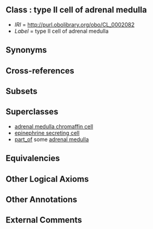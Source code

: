 
## Class : type II cell of adrenal medulla

 * *IRI* = http://purl.obolibrary.org/obo/CL_0002082
 * *Label* = type II cell of adrenal medulla

## Synonyms


## Cross-references


## Subsets


## Superclasses

 * [adrenal medulla chromaffin cell](../../CL/36/CL_0000336.md)
 * [epinephrine secreting cell](../../CL/54/CL_0000454.md)
 * [part_of](../../BFO/50/BFO_0000050.md) some [adrenal medulla](../../UBERON/36/UBERON_0001236.md)

## Equivalencies


## Other Logical Axioms


## Other Annotations


## External Comments


